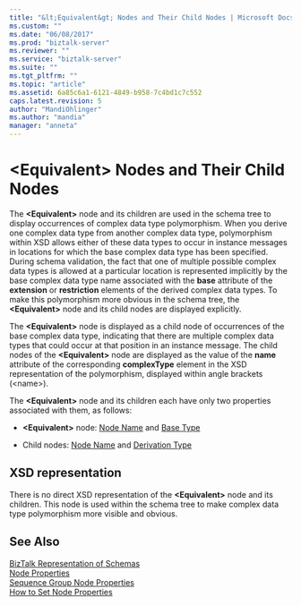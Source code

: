 ```yaml
---
title: "&lt;Equivalent&gt; Nodes and Their Child Nodes | Microsoft Docs"
ms.custom: ""
ms.date: "06/08/2017"
ms.prod: "biztalk-server"
ms.reviewer: ""
ms.service: "biztalk-server"
ms.suite: ""
ms.tgt_pltfrm: ""
ms.topic: "article"
ms.assetid: 6a85c6a1-6121-4849-b958-7c4bd1c7c552
caps.latest.revision: 5
author: "MandiOhlinger"
ms.author: "mandia"
manager: "anneta"
---
```

# &lt;Equivalent&gt; Nodes and Their Child Nodes
The **\<Equivalent>** node and its children are used in the schema tree to display occurrences of complex data type polymorphism. When you derive one complex data type from another complex data type, polymorphism within XSD allows either of these data types to occur in instance messages in locations for which the base complex data type has been specified. During schema validation, the fact that one of multiple possible complex data types is allowed at a particular location is represented implicitly by the base complex data type name associated with the **base** attribute of the **extension** or **restriction** elements of the derived complex data types. To make this polymorphism more obvious in the schema tree, the **\<Equivalent>** node and its child nodes are displayed explicitly.  
  
 The **\<Equivalent>** node is displayed as a child node of occurrences of the base complex data type, indicating that there are multiple complex data types that could occur at that position in an instance message. The child nodes of the **\<Equivalent>** node are displayed as the value of the **name** attribute of the corresponding **complexType** element in the XSD representation of the polymorphism, displayed within angle brackets (\<name>).  
  
 The **\<Equivalent>** node and its children each have only two properties associated with them, as follows:  
  
-   **\<Equivalent>** node: [Node Name](../core/node-name-node-property-of-all-schemas.md) and [Base Type](../core/base-type-node-property-of-all-schemas.md)  
  
-   Child nodes: [Node Name](../core/node-name-node-property-of-all-schemas.md) and [Derivation Type](../core/derivation-type-node-property-of-all-schemas.md)  
  
## XSD representation  
 There is no direct XSD representation of the **\<Equivalent>** node and its children. This node is used within the schema tree to make complex data type polymorphism more visible and obvious.  
  
## See Also  
 [BizTalk Representation of Schemas](../core/biztalk-representation-of-schemas.md)   
 [Node Properties](../core/node-properties.md)   
 [Sequence Group Node Properties](../core/sequence-group-node-properties.md)   
 [How to Set Node Properties](../core/how-to-set-node-properties.md)